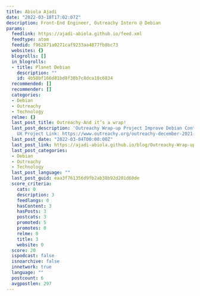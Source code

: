 ```yaml
---
title: Abiola Ajadi
date: "2022-03-18T17:02:07Z"
description: Front-End Engineer, Outreachy Intern @ Debian
params:
  feedlink: https://ajadi-abiola.github.io/feed.xml
  feedtype: atom
  feedid: f962871a0271caf9233aa4877fb8bc73
  websites: {}
  blogrolls: []
  in_blogrolls:
  - title: Planet Debian
    description: ""
    id: 4b58bf166d81bd8f38b7c8dca18c6834
  recommended: []
  recommender: []
  categories:
  - Debian
  - Outreachy
  - Technology
  relme: {}
  last_post_title: Outreachy-And it’s a wrap!
  last_post_description: 'Outreachy Wrap-up Project Improve Debian Continuous Integration
    UX Project Link: https://www.outreachy.org/outreachy-december-2021-internship-round/communities/debian/#improve-debian-continuous'
  last_post_date: "2022-03-04T00:00:00Z"
  last_post_link: https://ajadi-abiola.github.io/blog/Outreachy-Wrap-up
  last_post_categories:
  - Debian
  - Outreachy
  - Technology
  last_post_language: ""
  last_post_guid: eaa3f761356d9fb2ab38b92d201d60de
  score_criteria:
    cats: 0
    description: 3
    feedlangs: 0
    hasContent: 3
    hasPosts: 3
    postcats: 3
    promoted: 5
    promotes: 0
    relme: 0
    title: 3
    website: 0
  score: 20
  ispodcast: false
  isnoarchive: false
  innetwork: true
  language: ""
  postcount: 6
  avgpostlen: 297
---
```

